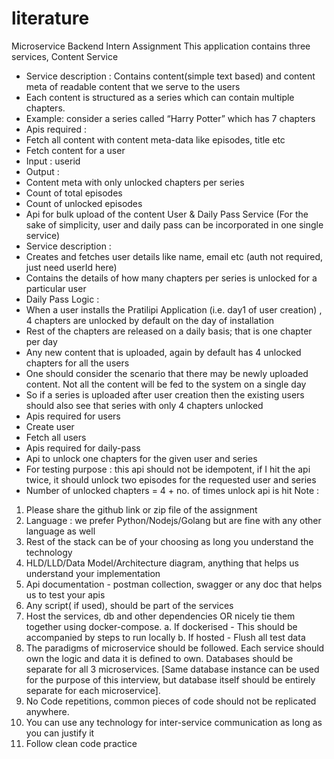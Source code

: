 # literature
Microservice Backend Intern Assignment
This application contains three services,
Content Service
- Service description : Contains content(simple text based) and content meta of readable content
that we serve to the users
- Each content is structured as a series which can contain multiple chapters.
- Example: consider a series called “Harry Potter” which has 7 chapters
- Apis required :
- Fetch all content with content meta-data like episodes, title etc
- Fetch content for a user
- Input : userid
- Output :
- Content meta with only unlocked chapters per series
- Count of total episodes
- Count of unlocked episodes
- Api for bulk upload of the content
User & Daily Pass Service (For the sake of simplicity, user and daily pass can be incorporated in one
single service)
- Service description :
- Creates and fetches user details like name, email etc (auth not required, just need userId
here)
- Contains the details of how many chapters per series is unlocked for a particular user
- Daily Pass Logic :
- When a user installs the Pratilipi Application (i.e. day1 of user creation) , 4 chapters are
unlocked by default on the day of installation
- Rest of the chapters are released on a daily basis; that is one chapter per day
- Any new content that is uploaded, again by default has 4 unlocked chapters for all the
users
- One should consider the scenario that there may be newly uploaded content. Not all the content
will be fed to the system on a single day
- So if a series is uploaded after user creation then the existing users should also see that
series with only 4 chapters unlocked
- Apis required for users
- Create user
- Fetch all users
- Apis required for daily-pass
- Api to unlock one chapters for the given user and series
- For testing purpose : this api should not be idempotent, if I hit the api twice, it
should unlock two episodes for the requested user and series
- Number of unlocked chapters = 4 + no. of times unlock api is hit
Note :
1. Please share the github link or zip file of the assignment
2. Language : we prefer Python/Nodejs/Golang but are fine with any other language as well
3. Rest of the stack can be of your choosing as long you understand the technology
4. HLD/LLD/Data Model/Architecture diagram, anything that helps us understand your
implementation
5. Api documentation - postman collection, swagger or any doc that helps us to test your apis
6. Any script( if used), should be part of the services
7. Host the services, db and other dependencies OR nicely tie them together using docker-compose.
a. If dockerised - This should be accompanied by steps to run locally
b. If hosted - Flush all test data
8. The paradigms of microservice should be followed. Each service should own the logic and data it
is defined to own. Databases should be separate for all 3 microservices. [Same database instance
can be used for the purpose of this interview, but database itself should be entirely separate for
each microservice].
9. No Code repetitions, common pieces of code should not be replicated anywhere.
10. You can use any technology for inter-service communication as long as you can justify it
11. Follow clean code practice
